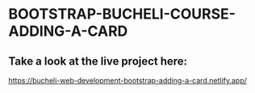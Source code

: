 # BOOTSTRAP-BUCHELI-COURSE-ADDING-A-CARD

## Take a look at the live project here:
https://bucheli-web-development-bootstrap-adding-a-card.netlify.app/
